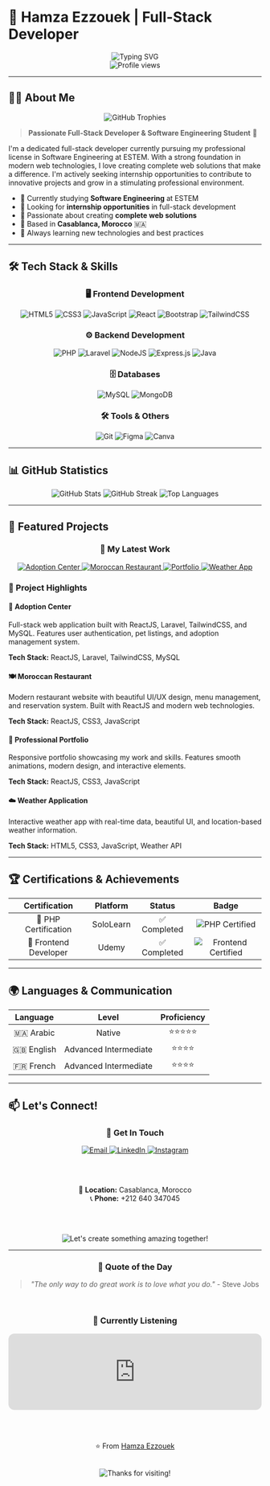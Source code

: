 # 🚀 Hamza Ezzouek | Full-Stack Developer

<div align="center">
  <img src="https://readme-typing-svg.herokuapp.com?font=Fira+Code&weight=600&size=28&pause=1000&color=6366F1&center=true&vCenter=true&width=600&height=80&lines=Hello+World!+I'm+Hamza+%F0%9F%91%8B;Full-Stack+Developer+%F0%9F%9A%80;Software+Engineering+Student+%F0%9F%93%9A;Passionate+about+creating+amazing+web+apps+%F0%9F%92%BB" alt="Typing SVG" />
</div>

<div align="center">
  <img src="https://komarev.com/ghpvc/?username=hamza-ezzouek&label=Profile%20views&color=6366F1&style=for-the-badge" alt="Profile views" />
</div>

---

## 👨‍💻 About Me

<div align="center">
  <img src="https://github-profile-trophy.vercel.app/?username=hamza-ezzouek&theme=radical&no-frame=true&no-bg=false&margin-w=4&row=1&column=7" alt="GitHub Trophies" />
</div>

> **Passionate Full-Stack Developer & Software Engineering Student** 🎯

I'm a dedicated full-stack developer currently pursuing my professional license in Software Engineering at ESTEM. With a strong foundation in modern web technologies, I love creating complete web solutions that make a difference. I'm actively seeking internship opportunities to contribute to innovative projects and grow in a stimulating professional environment.

- 🌱 Currently studying **Software Engineering** at ESTEM
- 💼 Looking for **internship opportunities** in full-stack development
- 🎯 Passionate about creating **complete web solutions**
- 📍 Based in **Casablanca, Morocco** 🇲🇦
- 🚀 Always learning new technologies and best practices

---

## 🛠️ Tech Stack & Skills

<div align="center">
  <h3>🖥️ Frontend Development</h3>
  <img src="https://img.shields.io/badge/html5-%23E34F26.svg?style=for-the-badge&logo=html5&logoColor=white" alt="HTML5" />
  <img src="https://img.shields.io/badge/css3-%231572B6.svg?style=for-the-badge&logo=css3&logoColor=white" alt="CSS3" />
  <img src="https://img.shields.io/badge/javascript-%23323330.svg?style=for-the-badge&logo=javascript&logoColor=%23F7DF1E" alt="JavaScript" />
  <img src="https://img.shields.io/badge/react-%2320232a.svg?style=for-the-badge&logo=react&logoColor=%2361DAFB" alt="React" />
  <img src="https://img.shields.io/badge/bootstrap-%23563D7C.svg?style=for-the-badge&logo=bootstrap&logoColor=white" alt="Bootstrap" />
  <img src="https://img.shields.io/badge/tailwindcss-%2338B2AC.svg?style=for-the-badge&logo=tailwind-css&logoColor=white" alt="TailwindCSS" />
  
  <h3>⚙️ Backend Development</h3>
  <img src="https://img.shields.io/badge/php-%23777BB4.svg?style=for-the-badge&logo=php&logoColor=white" alt="PHP" />
  <img src="https://img.shields.io/badge/laravel-%23FF2D20.svg?style=for-the-badge&logo=laravel&logoColor=white" alt="Laravel" />
  <img src="https://img.shields.io/badge/node.js-6DA55F?style=for-the-badge&logo=node.js&logoColor=white" alt="NodeJS" />
  <img src="https://img.shields.io/badge/express.js-%23404d59.svg?style=for-the-badge&logo=express&logoColor=%2361DAFB" alt="Express.js" />
  <img src="https://img.shields.io/badge/java-%23ED8B00.svg?style=for-the-badge&logo=java&logoColor=white" alt="Java" />
  
  <h3>🗄️ Databases</h3>
  <img src="https://img.shields.io/badge/mysql-%2300f.svg?style=for-the-badge&logo=mysql&logoColor=white" alt="MySQL" />
  <img src="https://img.shields.io/badge/MongoDB-%234ea94b.svg?style=for-the-badge&logo=mongodb&logoColor=white" alt="MongoDB" />
  
  <h3>🛠️ Tools & Others</h3>
  <img src="https://img.shields.io/badge/git-%23F05033.svg?style=for-the-badge&logo=git&logoColor=white" alt="Git" />
  <img src="https://img.shields.io/badge/figma-%23F24E1E.svg?style=for-the-badge&logo=figma&logoColor=white" alt="Figma" />
  <img src="https://img.shields.io/badge/Canva-%2300C4CC.svg?style=for-the-badge&logo=Canva&logoColor=white" alt="Canva" />
</div>

---

## 📊 GitHub Statistics

<div align="center">
  <img src="https://github-readme-stats.vercel.app/api?username=hamza-ezzouek&show_icons=true&theme=radical&hide_border=false&include_all_commits=true&count_private=true&bg_color=0D1117&title_color=6366F1&text_color=FFFFFF&icon_color=6366F1" alt="GitHub Stats" />
  
  <img src="https://github-readme-streak-stats.herokuapp.com/?user=hamza-ezzouek&theme=radical&hide_border=false&background=0D1117&stroke=6366F1&ring=6366F1&fire=6366F1&currStreakNum=FFFFFF&currStreakLabel=6366F1&sideNums=FFFFFF&sideLabels=6366F1&dates=6366F1" alt="GitHub Streak" />
  
  <img src="https://github-readme-stats.vercel.app/api/top-langs/?username=hamza-ezzouek&theme=radical&hide_border=false&include_all_commits=true&count_private=true&layout=compact&bg_color=0D1117&title_color=6366F1&text_color=FFFFFF&langs_count=8" alt="Top Languages" />
</div>

---

## 🎯 Featured Projects

<div align="center">
  <h3>🌟 My Latest Work</h3>
</div>

<div align="center">
  <a href="https://github.com/hamza-ezzouek/adoption-center">
    <img src="https://github-readme-stats.vercel.app/api/pin/?username=hamza-ezzouek&repo=adoption-center&theme=radical&hide_border=false&bg_color=0D1117&title_color=6366F1&text_color=FFFFFF" alt="Adoption Center" />
  </a>
  <a href="https://github.com/hamza-ezzouek/moroccan-restaurant">
    <img src="https://github-readme-stats.vercel.app/api/pin/?username=hamza-ezzouek&repo=moroccan-restaurant&theme=radical&hide_border=false&bg_color=0D1117&title_color=6366F1&text_color=FFFFFF" alt="Moroccan Restaurant" />
  </a>
  <a href="https://github.com/hamza-ezzouek/portfolio">
    <img src="https://github-readme-stats.vercel.app/api/pin/?username=hamza-ezzouek&repo=portfolio&theme=radical&hide_border=false&bg_color=0D1117&title_color=6366F1&text_color=FFFFFF" alt="Portfolio" />
  </a>
  <a href="https://github.com/hamza-ezzouek/weather-app">
    <img src="https://github-readme-stats.vercel.app/api/pin/?username=hamza-ezzouek&repo=weather-app&theme=radical&hide_border=false&bg_color=0D1117&title_color=6366F1&text_color=FFFFFF" alt="Weather App" />
  </a>
</div>

### 🚀 Project Highlights

#### 🐾 Adoption Center
Full-stack web application built with ReactJS, Laravel, TailwindCSS, and MySQL. Features user authentication, pet listings, and adoption management system.

**Tech Stack:** ReactJS, Laravel, TailwindCSS, MySQL

#### 🍽️ Moroccan Restaurant
Modern restaurant website with beautiful UI/UX design, menu management, and reservation system. Built with ReactJS and modern web technologies.

**Tech Stack:** ReactJS, CSS3, JavaScript

#### 📱 Professional Portfolio
Responsive portfolio showcasing my work and skills. Features smooth animations, modern design, and interactive elements.

**Tech Stack:** ReactJS, CSS3, JavaScript

#### ☁️ Weather Application
Interactive weather app with real-time data, beautiful UI, and location-based weather information.

**Tech Stack:** HTML5, CSS3, JavaScript, Weather API

---

## 🏆 Certifications & Achievements

| Certification | Platform | Status | Badge |
|:-------------:|:--------:|:------:|:-----:|
| 📜 PHP Certification | SoloLearn | ✅ Completed | ![PHP Certified](https://img.shields.io/badge/PHP-Certified-777BB4?style=for-the-badge&logo=php&logoColor=white) |
| 🎨 Frontend Developer | Udemy | ✅ Completed | ![Frontend Certified](https://img.shields.io/badge/Frontend-Certified-1572B6?style=for-the-badge&logo=html5&logoColor=white) |

---

## 🌍 Languages & Communication

| Language | Level | Proficiency |
|:--------:|:-----:|:-----------:|
| 🇲🇦 Arabic | Native | ⭐⭐⭐⭐⭐ |
| 🇬🇧 English | Advanced Intermediate | ⭐⭐⭐⭐ |
| 🇫🇷 French | Advanced Intermediate | ⭐⭐⭐⭐ |

---

## 📫 Let's Connect!

<div align="center">
  <h3>🤝 Get In Touch</h3>
  
  <a href="mailto:ezzouekhamza2411@gmail.com">
    <img src="https://img.shields.io/badge/Email-D14836?style=for-the-badge&logo=gmail&logoColor=white" alt="Email" />
  </a>
  <a href="https://linkedin.com/in/hamza-ezzouek">
    <img src="https://img.shields.io/badge/LinkedIn-0077B5?style=for-the-badge&logo=linkedin&logoColor=white" alt="LinkedIn" />
  </a>
  <a href="https://instagram.com/zawa9.1.7">
    <img src="https://img.shields.io/badge/Instagram-E4405F?style=for-the-badge&logo=instagram&logoColor=white" alt="Instagram" />
  </a>
  
  <br><br>
  
  📍 **Location:** Casablanca, Morocco  
  📞 **Phone:** +212 640 347045
  
  <br><br>
  
  <img src="https://readme-typing-svg.herokuapp.com?font=Fira+Code&weight=500&size=20&pause=2000&color=6366F1&center=true&vCenter=true&width=500&height=50&lines=Let's+create+something+amazing+together!+%F0%9F%9A%80" alt="Let's create something amazing together!" />
</div>

---

<div align="center">
  <h3>💭 Quote of the Day</h3>
  <blockquote>
    <em>"The only way to do great work is to love what you do."</em> - Steve Jobs
  </blockquote>
  
  <br>
  
  <h3>🎵 Currently Listening</h3>
  <iframe style="border-radius:12px" src="https://open.spotify.com/embed/track/3jjujdWJ72nww5eGnfs2E7?utm_source=generator" width="100%" height="152" frameBorder="0" allowfullscreen="" allow="autoplay; clipboard-write; encrypted-media; fullscreen; picture-in-picture" loading="lazy"></iframe>
  
  <br><br>
  
  ⭐️ From [Hamza Ezzouek](https://github.com/hamza-ezzouek)
  
  <br>
  
  <img src="https://readme-typing-svg.herokuapp.com?font=Fira+Code&weight=400&size=16&pause=3000&color=6366F1&center=true&vCenter=true&width=400&height=30&lines=Thanks+for+visiting!+%F0%9F%98%8A" alt="Thanks for visiting!" />
</div>
